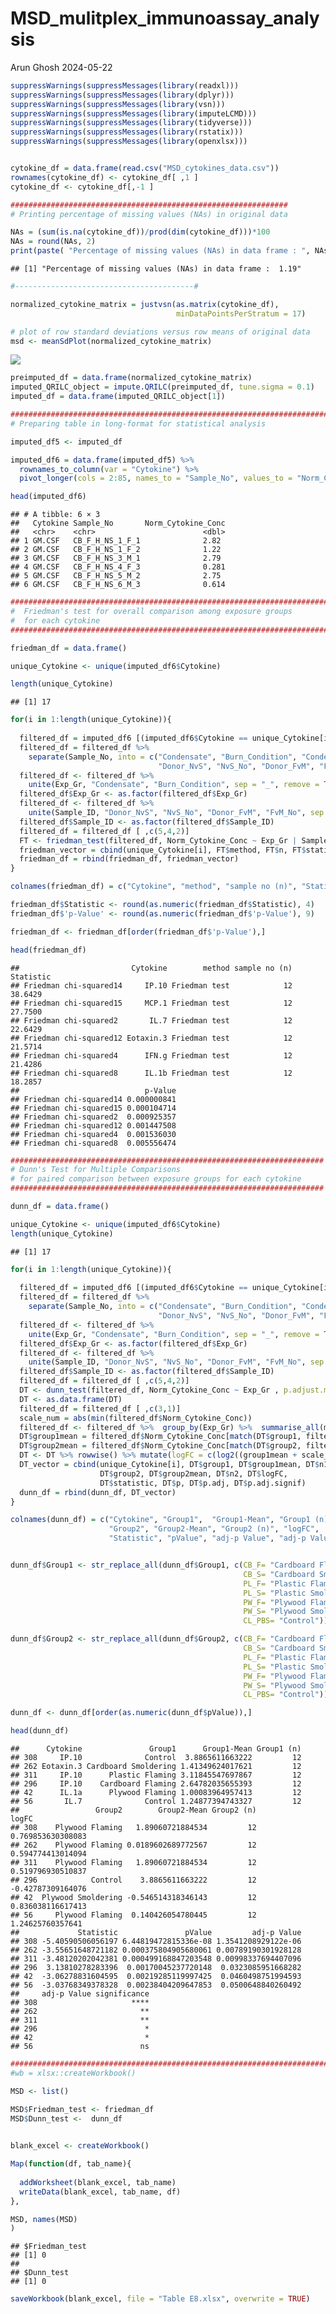 MSD_mulitplex_immunoassay_analysis
================
Arun Ghosh
2024-05-22

``` r
suppressWarnings(suppressMessages(library(readxl)))
suppressWarnings(suppressMessages(library(dplyr)))
suppressWarnings(suppressMessages(library(vsn)))
suppressWarnings(suppressMessages(library(imputeLCMD)))
suppressWarnings(suppressMessages(library(tidyverse)))
suppressWarnings(suppressMessages(library(rstatix)))
suppressWarnings(suppressMessages(library(openxlsx)))


cytokine_df = data.frame(read.csv("MSD_cytokines_data.csv"))
rownames(cytokine_df) <- cytokine_df[ ,1 ]
cytokine_df <- cytokine_df[,-1 ]

##############################################################
# Printing percentage of missing values (NAs) in original data 

NAs = (sum(is.na(cytokine_df))/prod(dim(cytokine_df)))*100
NAs = round(NAs, 2)
print(paste( "Percentage of missing values (NAs) in data frame : ", NAs))
```

    ## [1] "Percentage of missing values (NAs) in data frame :  1.19"

``` r
#----------------------------------------#

normalized_cytokine_matrix = justvsn(as.matrix(cytokine_df), 
                                     minDataPointsPerStratum = 17)
```

``` r
# plot of row standard deviations versus row means of original data
msd <- meanSdPlot(normalized_cytokine_matrix)
```

![](README_figs/README4--to%20verify%20the%20fit-1.png)<!-- -->

``` r
preimputed_df = data.frame(normalized_cytokine_matrix)
imputed_QRILC_object = impute.QRILC(preimputed_df, tune.sigma = 0.1)
imputed_df = data.frame(imputed_QRILC_object[1])
```

``` r
###########################################################################
# Preparing table in long-format for statistical analysis

imputed_df5 <- imputed_df

imputed_df6 = data.frame(imputed_df5) %>%
  rownames_to_column(var = "Cytokine") %>%
  pivot_longer(cols = 2:85, names_to = "Sample_No", values_to = "Norm_Cytokine_Conc")

head(imputed_df6)
```

    ## # A tibble: 6 × 3
    ##   Cytokine Sample_No       Norm_Cytokine_Conc
    ##   <chr>    <chr>                        <dbl>
    ## 1 GM.CSF   CB_F_H_NS_1_F_1              2.82 
    ## 2 GM.CSF   CB_F_H_NS_1_F_2              1.22 
    ## 3 GM.CSF   CB_F_H_NS_3_M_1              2.79 
    ## 4 GM.CSF   CB_F_H_NS_4_F_3              0.281
    ## 5 GM.CSF   CB_F_H_NS_5_M_2              2.75 
    ## 6 GM.CSF   CB_F_H_NS_6_M_3              0.614

``` r
##########################################################################
#  Friedman's test for overall comparison among exposure groups
#  for each cytokine
##########################################################################

friedman_df = data.frame()

unique_Cytokine <- unique(imputed_df6$Cytokine)

length(unique_Cytokine)
```

    ## [1] 17

``` r
for(i in 1:length(unique_Cytokine)){
  
  filtered_df = imputed_df6 [(imputed_df6$Cytokine == unique_Cytokine[i]),]
  filtered_df = filtered_df %>% 
    separate(Sample_No, into = c("Condensate", "Burn_Condition", "Condensate_Conc", 
                                 "Donor_NvS", "NvS_No", "Donor_FvM", "FvM_No"))
  filtered_df <- filtered_df %>% 
    unite(Exp_Gr, "Condensate", "Burn_Condition", sep = "_", remove = TRUE, na.rm = FALSE)
  filtered_df$Exp_Gr <- as.factor(filtered_df$Exp_Gr)
  filtered_df <- filtered_df %>% 
    unite(Sample_ID, "Donor_NvS", "NvS_No", "Donor_FvM", "FvM_No", sep = "_", remove = TRUE, na.rm = FALSE)
  filtered_df$Sample_ID <- as.factor(filtered_df$Sample_ID)
  filtered_df = filtered_df [ ,c(5,4,2)]
  FT <- friedman_test(filtered_df, Norm_Cytokine_Conc ~ Exp_Gr | Sample_ID)
  friedman_vector = cbind(unique_Cytokine[i], FT$method, FT$n, FT$statistic, FT$p)
  friedman_df = rbind(friedman_df, friedman_vector)
}

colnames(friedman_df) = c("Cytokine", "method", "sample no (n)", "Statistic", "p-Value")

friedman_df$Statistic <- round(as.numeric(friedman_df$Statistic), 4)
friedman_df$'p-Value' <- round(as.numeric(friedman_df$'p-Value'), 9)

friedman_df <- friedman_df[order(friedman_df$'p-Value'),]

head(friedman_df)
```

    ##                         Cytokine        method sample no (n) Statistic
    ## Friedman chi-squared14     IP.10 Friedman test            12   38.6429
    ## Friedman chi-squared15     MCP.1 Friedman test            12   27.7500
    ## Friedman chi-squared2       IL.7 Friedman test            12   22.6429
    ## Friedman chi-squared12 Eotaxin.3 Friedman test            12   21.5714
    ## Friedman chi-squared4      IFN.g Friedman test            12   21.4286
    ## Friedman chi-squared8      IL.1b Friedman test            12   18.2857
    ##                            p-Value
    ## Friedman chi-squared14 0.000000841
    ## Friedman chi-squared15 0.000104714
    ## Friedman chi-squared2  0.000925357
    ## Friedman chi-squared12 0.001447508
    ## Friedman chi-squared4  0.001536030
    ## Friedman chi-squared8  0.005556474

``` r
######################################################################
# Dunn's Test for Multiple Comparisons
# for paired comparison between exposure groups for each cytokine
######################################################################

dunn_df = data.frame()

unique_Cytokine <- unique(imputed_df6$Cytokine)
length(unique_Cytokine)
```

    ## [1] 17

``` r
for(i in 1:length(unique_Cytokine)){
  
  filtered_df = imputed_df6 [(imputed_df6$Cytokine == unique_Cytokine[i]),]
  filtered_df = filtered_df %>% 
    separate(Sample_No, into = c("Condensate", "Burn_Condition", "Condensate_Conc", 
                                 "Donor_NvS", "NvS_No", "Donor_FvM", "FvM_No"))
  filtered_df <- filtered_df %>% 
    unite(Exp_Gr, "Condensate", "Burn_Condition", sep = "_", remove = TRUE, na.rm = FALSE)
  filtered_df$Exp_Gr <- as.factor(filtered_df$Exp_Gr)
  filtered_df <- filtered_df %>% 
    unite(Sample_ID, "Donor_NvS", "NvS_No", "Donor_FvM", "FvM_No", sep = "_", remove = TRUE, na.rm = FALSE)
  filtered_df$Sample_ID <- as.factor(filtered_df$Sample_ID)
  filtered_df = filtered_df [ ,c(5,4,2)]
  DT <- dunn_test(filtered_df, Norm_Cytokine_Conc ~ Exp_Gr , p.adjust.method = "holm")
  DT <- as.data.frame(DT)
  filtered_df = filtered_df [ ,c(3,1)]
  scale_num = abs(min(filtered_df$Norm_Cytokine_Conc))
  filtered_df <- filtered_df %>%  group_by(Exp_Gr) %>%  summarise_all(mean)
  DT$group1mean = filtered_df$Norm_Cytokine_Conc[match(DT$group1, filtered_df$Exp_Gr)]
  DT$group2mean = filtered_df$Norm_Cytokine_Conc[match(DT$group2, filtered_df$Exp_Gr)]
  DT <- DT %>% rowwise() %>% mutate(logFC = c(log2((group1mean + scale_num)/(group2mean+ scale_num))))
  DT_vector = cbind(unique_Cytokine[i], DT$group1, DT$group1mean, DT$n1, 
                    DT$group2, DT$group2mean, DT$n2, DT$logFC, 
                    DT$statistic, DT$p, DT$p.adj, DT$p.adj.signif)
  dunn_df = rbind(dunn_df, DT_vector)
}

colnames(dunn_df) = c("Cytokine", "Group1",  "Group1-Mean", "Group1 (n)", 
                      "Group2", "Group2-Mean", "Group2 (n)", "logFC", 
                      "Statistic", "pValue", "adj-p Value", "adj-p Value significance")


dunn_df$Group1 <- str_replace_all(dunn_df$Group1, c(CB_F= "Cardboard Flaming",
                                                    CB_S= "Cardboard Smoldering",
                                                    PL_F= "Plastic Flaming",
                                                    PL_S= "Plastic Smoldering",
                                                    PW_F= "Plywood Flaming",
                                                    PW_S= "Plywood Smoldering",
                                                    CL_PBS= "Control"))

dunn_df$Group2 <- str_replace_all(dunn_df$Group2, c(CB_F= "Cardboard Flaming",
                                                    CB_S= "Cardboard Smoldering",
                                                    PL_F= "Plastic Flaming",
                                                    PL_S= "Plastic Smoldering",
                                                    PW_F= "Plywood Flaming",
                                                    PW_S= "Plywood Smoldering",
                                                    CL_PBS= "Control"))

dunn_df <- dunn_df[order(as.numeric(dunn_df$pValue)),]

head(dunn_df)
```

    ##      Cytokine               Group1      Group1-Mean Group1 (n)
    ## 308     IP.10              Control  3.8865611663222         12
    ## 262 Eotaxin.3 Cardboard Smoldering 1.41349624017621         12
    ## 311     IP.10      Plastic Flaming 3.11845547697867         12
    ## 296     IP.10    Cardboard Flaming 2.64782035655393         12
    ## 42      IL.1a      Plywood Flaming 1.00083964957413         12
    ## 56       IL.7              Control 1.24877394743327         12
    ##                 Group2        Group2-Mean Group2 (n)             logFC
    ## 308    Plywood Flaming   1.89060721884534         12 0.769853630308083
    ## 262    Plywood Flaming 0.0189602689772567         12 0.594774413014094
    ## 311    Plywood Flaming   1.89060721884534         12 0.519796930510837
    ## 296            Control    3.8865611663222         12 -0.42787309164076
    ## 42  Plywood Smoldering -0.546514318346143         12 0.836038116617413
    ## 56     Plywood Flaming  0.140426054780445         12  1.24625760357641
    ##             Statistic               pValue         adj-p Value
    ## 308 -5.40590506056197 6.44819472815336e-08 1.3541208929122e-06
    ## 262 -3.55651648721182 0.000375804905680061 0.00789190301928128
    ## 311 -3.48120202042381 0.000499168847203548 0.00998337694407096
    ## 296  3.13810278283396  0.00170045237720148  0.0323085951668282
    ## 42  -3.06278831604595  0.00219285119997425  0.0460498751994593
    ## 56  -3.03768349378328  0.00238404209647853  0.0500648840260492
    ##     adj-p Value significance
    ## 308                     ****
    ## 262                       **
    ## 311                       **
    ## 296                        *
    ## 42                         *
    ## 56                        ns

``` r
###############################################################################
#wb = xlsx::createWorkbook()

MSD <- list()

MSD$Friedman_test <- friedman_df 
MSD$Dunn_test <-  dunn_df
  

blank_excel <- createWorkbook()

Map(function(df, tab_name){     
  
  addWorksheet(blank_excel, tab_name)
  writeData(blank_excel, tab_name, df)
}, 

MSD, names(MSD)
)
```

    ## $Friedman_test
    ## [1] 0
    ## 
    ## $Dunn_test
    ## [1] 0

``` r
saveWorkbook(blank_excel, file = "Table E8.xlsx", overwrite = TRUE)
```
